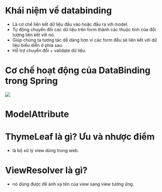 # Khái niệm về databinding
- Là cơ chế liên kết dữ liệu đầu vào hoặc đầu ra với model. 
- Tự động chuyển đổi các dữ liệu trên form thành các thuộc tính của đối tượng liên kết với nó.
- Giúp chúng ta tương tác dễ dàng hơn vì các form đều sẽ liên kết với dữ liệu biểu diễn ở phía sau.
- Hỗ trợ chuyển đổi + validate dữ liệu.

# Cơ chế hoạt động của DataBinding trong Spring
![](https://codemind365.files.wordpress.com/2020/05/cd5da-aa2.png)
# ModelAttribute

# ThymeLeaf là gì? Ưu và nhược điểm
- là bộ xử lý view dùng trong web.

# ViewResolver là gì?

- nó dùng được để ánh xạ tên của view sang view tương ứng.
